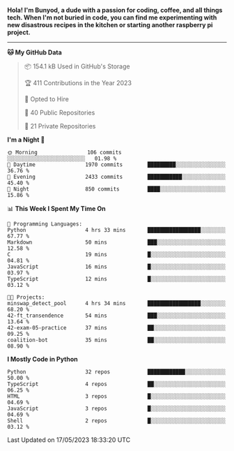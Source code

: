 <p>
<b>Hola! I'm Bunyod, a dude with a passion for coding, coffee, and all things tech. When I'm not buried in code, you can find me experimenting with new disastrous recipes in the kitchen or starting another raspberry pi project.</b>
</p>

---

<!--START_SECTION:waka-->
**🐱 My GitHub Data** 

> 📦 154.1 kB Used in GitHub's Storage 
 > 
> 🏆 411 Contributions in the Year 2023
 > 
> 💼 Opted to Hire
 > 
> 📜 40 Public Repositories 
 > 
> 🔑 21 Private Repositories 
 > 
**I'm a Night 🦉** 

```text
🌞 Morning                106 commits         ░░░░░░░░░░░░░░░░░░░░░░░░░   01.98 % 
🌆 Daytime                1970 commits        █████████░░░░░░░░░░░░░░░░   36.76 % 
🌃 Evening                2433 commits        ███████████░░░░░░░░░░░░░░   45.40 % 
🌙 Night                  850 commits         ████░░░░░░░░░░░░░░░░░░░░░   15.86 % 
```


📊 **This Week I Spent My Time On** 

```text
💬 Programming Languages: 
Python                   4 hrs 33 mins       █████████████████░░░░░░░░   67.77 % 
Markdown                 50 mins             ███░░░░░░░░░░░░░░░░░░░░░░   12.58 % 
C                        19 mins             █░░░░░░░░░░░░░░░░░░░░░░░░   04.81 % 
JavaScript               16 mins             █░░░░░░░░░░░░░░░░░░░░░░░░   03.97 % 
TypeScript               12 mins             █░░░░░░░░░░░░░░░░░░░░░░░░   03.12 % 

🐱‍💻 Projects: 
minswap_detect_pool      4 hrs 34 mins       █████████████████░░░░░░░░   68.20 % 
42-ft_transendence       54 mins             ███░░░░░░░░░░░░░░░░░░░░░░   13.64 % 
42-exam-05-practice      37 mins             ██░░░░░░░░░░░░░░░░░░░░░░░   09.25 % 
coalition-bot            35 mins             ██░░░░░░░░░░░░░░░░░░░░░░░   08.90 % 
```

**I Mostly Code in Python** 

```text
Python                   32 repos            ████████████░░░░░░░░░░░░░   50.00 % 
TypeScript               4 repos             ██░░░░░░░░░░░░░░░░░░░░░░░   06.25 % 
HTML                     3 repos             █░░░░░░░░░░░░░░░░░░░░░░░░   04.69 % 
JavaScript               3 repos             █░░░░░░░░░░░░░░░░░░░░░░░░   04.69 % 
Shell                    2 repos             █░░░░░░░░░░░░░░░░░░░░░░░░   03.12 % 
```




 Last Updated on 17/05/2023 18:33:20 UTC
<!--END_SECTION:waka-->
